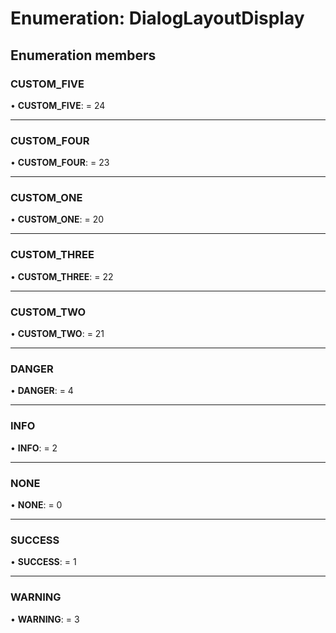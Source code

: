 # Enumeration: DialogLayoutDisplay

## Enumeration members

### CUSTOM\_FIVE

• **CUSTOM\_FIVE**: = 24

___

### CUSTOM\_FOUR

• **CUSTOM\_FOUR**: = 23

___

### CUSTOM\_ONE

• **CUSTOM\_ONE**: = 20

___

### CUSTOM\_THREE

• **CUSTOM\_THREE**: = 22

___

### CUSTOM\_TWO

• **CUSTOM\_TWO**: = 21

___

### DANGER

• **DANGER**: = 4

___

### INFO

• **INFO**: = 2

___

### NONE

• **NONE**: = 0

___

### SUCCESS

• **SUCCESS**: = 1

___

### WARNING

• **WARNING**: = 3
